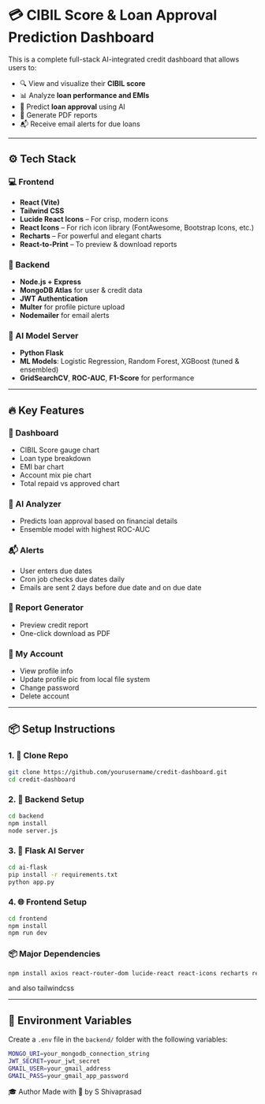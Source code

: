 # 💳 CIBIL Score & Loan Approval Prediction Dashboard

This is a complete full-stack AI-integrated credit dashboard that allows users to:

- 🔍 View and visualize their **CIBIL score**
- 📊 Analyze **loan performance and EMIs**
- 🤖 Predict **loan approval** using AI
- 🧾 Generate PDF reports
- 📬 Receive email alerts for due loans

---

## ⚙️ Tech Stack

### 💻 Frontend
- **React (Vite)**
- **Tailwind CSS**
- **Lucide React Icons** – For crisp, modern icons  
- **React Icons** – For rich icon library (FontAwesome, Bootstrap Icons, etc.)
- **Recharts** – For powerful and elegant charts
- **React-to-Print** – To preview & download reports

### 🔐 Backend
- **Node.js + Express**
- **MongoDB Atlas** for user & credit data
- **JWT Authentication**
- **Multer** for profile picture upload
- **Nodemailer** for email alerts

### 🤖 AI Model Server
- **Python Flask**
- **ML Models**: Logistic Regression, Random Forest, XGBoost (tuned & ensembled)
- **GridSearchCV**, **ROC-AUC**, **F1-Score** for performance

---

## 🔥 Key Features

### 🧾 Dashboard
- CIBIL Score gauge chart
- Loan type breakdown
- EMI bar chart
- Account mix pie chart
- Total repaid vs approved chart

### 🤖 AI Analyzer
- Predicts loan approval based on financial details
- Ensemble model with highest ROC-AUC

### 📬 Alerts
- User enters due dates
- Cron job checks due dates daily
- Emails are sent 2 days before due date and on due date

### 🧾 Report Generator
- Preview credit report
- One-click download as PDF

### 👤 My Account
- View profile info
- Update profile pic from local file system
- Change password
- Delete account

---

## 📦 Setup Instructions

### 1. 🔁 Clone Repo
```bash
git clone https://github.com/yourusername/credit-dashboard.git
cd credit-dashboard
```

### 2. 🚀 Backend Setup


```bash
cd backend
npm install
node server.js
```


### 3. 🤖 Flask AI Server


```bash
cd ai-flask
pip install -r requirements.txt
python app.py
```


### 4. 🌐 Frontend Setup


```bash
cd frontend
npm install
npm run dev
```


### 📦 Major Dependencies


```bash
npm install axios react-router-dom lucide-react react-icons recharts react-to-print
```
and also tailwindcss

---

## 🔐 Environment Variables

Create a `.env` file in the `backend/` folder with the following variables:

```bash
MONGO_URI=your_mongodb_connection_string 
JWT_SECRET=your_jwt_secret 
GMAIL_USER=your_gmail_address 
GMAIL_PASS=your_gmail_app_password
```


🎓 Author
Made with 💜 by S Shivaprasad
